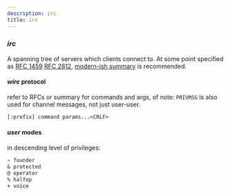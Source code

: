 ```yaml
---
description: irc
title: irc
---
```


### _irc_

A spanning tree of servers which clients connect to.
At some point specified as
[RFC 1459](https://tools.ietf.org/html/rfc1459)
[RFC 2812](https://tools.ietf.org/html/rfc2812),
[modern-ish summary](https://modern.ircdocs.horse/) is recommended.

#### _wire_ protocol

refer to RFCs or summary for commands and args,
of note: `PRIVMSG` is also used for channel messages,
not just user-user.

```txt
[:prefix] command params...<CRLF>
```


#### _user_ modes

in descending level of privileges:

```txt
~ founder
& protected
@ operator
% halfop
+ voice
```

